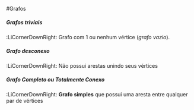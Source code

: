 #Grafos

##### Grafos triviais
:LiCornerDownRight: Grafo com 1 ou nenhum vértice (*grafo vazio*).
##### Grafo desconexo
:LiCornerDownRight: Não possui arestas unindo seus vértices
##### Grafo Completo ou Totalmente Conexo
:LiCornerDownRight: **Grafo simples** que possui uma aresta entre qualquer par de vértices

